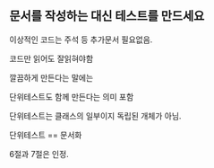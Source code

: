 ## 문서를 작성하는 대신 테스트를 만드세요

이상적인 코드는 주석 등 추가문서 필요없음.

코드만 읽어도 잘읽혀야함



깔끔하게 만든다는 말에는

단위테스트도 함께 만든다는 의미 포함



단위테스트는 클래스의 일부이지 독립된 개체가 아님.

단위테스트 == 문서화





6절과 7절은 인정.


